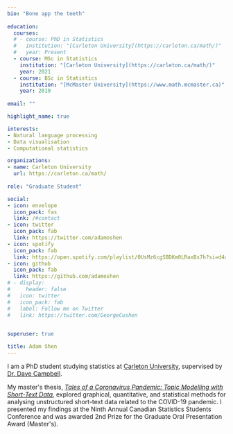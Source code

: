 ```yaml
---
bio: "Bone app the teeth"
  
education:
  courses:
  # - course: PhD in Statistics
  #   institution: "[Carleton University](https://carleton.ca/math/)"
  #   year: Present
  - course: MSc in Statistics
    institution: "[Carleton University](https://carleton.ca/math/)"
    year: 2021
  - course: BSc in Statistics
    institution: "[McMaster University](https://www.math.mcmaster.ca)"
    year: 2019
    
email: ""

highlight_name: true

interests:
- Natural language processing
- Data visualisation
- Computational statistics

organizations:
- name: Carleton University
  url: https://carleton.ca/math/
  
role: "Graduate Student"

social:
- icon: envelope
  icon_pack: fas
  link: /#contact
- icon: twitter
  icon_pack: fab
  link: https://twitter.com/adamoshen
- icon: spotify
  icon_pack: fab
  link: https://open.spotify.com/playlist/0UsMz6cgSBDKm0LRaxBs7h?si=d4a29a5434714422
- icon: github
  icon_pack: fab
  link: https://github.com/adamoshen
# - display:
#     header: false
#   icon: twitter
#   icon_pack: fab
#   label: Follow me on Twitter
#   link: https://twitter.com/GeorgeCushen

  
superuser: true

title: Adam Shen
---
```


I am a PhD student studying statistics at [Carleton University](https://carleton.ca/math/), supervised by 
[Dr. Dave Campbell](https://people.math.carleton.ca/~davecampbell/Dave_Campbell.html).

My master's thesis, 
[*Tales of a Coronavirus Pandemic: Topic Modelling with Short-Text Data*](https://doi.org/10.22215/etd/2021-14497), 
explored graphical, quantitative, and statistical methods for analysing unstructured short-text data related to the
COVID-19 pandemic. I presented my findings at the Ninth Annual Canadian Statistics Students Conference and was 
awarded 2nd Prize for the Graduate Oral Presentation Award (Master's).
